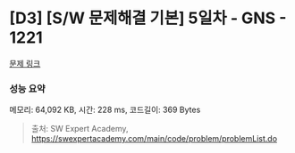 # [D3] [S/W 문제해결 기본] 5일차 - GNS - 1221 

[문제 링크](https://swexpertacademy.com/main/code/problem/problemDetail.do?contestProbId=AV14jJh6ACYCFAYD) 

### 성능 요약

메모리: 64,092 KB, 시간: 228 ms, 코드길이: 369 Bytes



> 출처: SW Expert Academy, https://swexpertacademy.com/main/code/problem/problemList.do